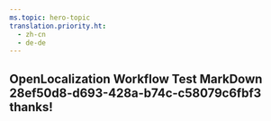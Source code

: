 ```yaml
---
ms.topic: hero-topic
translation.priority.ht: 
  - zh-cn
  - de-de
---
```

## OpenLocalization Workflow Test MarkDown 28ef50d8-d693-428a-b74c-c58079c6fbf3 thanks!
